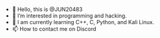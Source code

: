 - 👋 Hello, this is @JUN20483
- 🙌 I’m interested in programming and hacking.
- 🌱 I am currently learning C++, C, Python, and Kali Linux.
- 📫 How to contact me on Discord
<!---
JUN20483/JUN20483 is a special ✨ repository because `README.md` (this file) appears in its GitHub profile.
Click the preview link to see the changes.
--->
